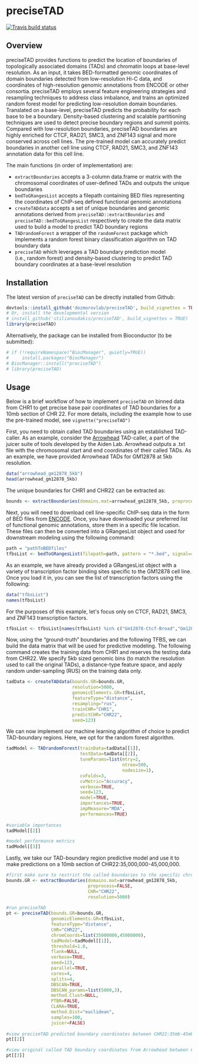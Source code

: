 # preciseTAD

<!-- badges: start -->

[![Travis build
status](https://travis-ci.com/stilianoudakis/preciseTAD.svg?branch=master)](https://travis-ci.com/stilianoudakis/preciseTAD)
<!-- badges: end -->

## Overview

preciseTAD provides functions to predict the location of boundaries of topologically associated domains (TADs) and chromatin loops at base-level resolution. As an input, it takes BED-formatted genomic coordinates of domain boundaries detected from low-resolution Hi-C data, and coordinates of high-resolution genomic annotations from ENCODE or other consortia. preciseTAD employs several feature engineering strategies and resampling techniques to address class imbalance, and trains an optimized random forest model for predicting low-resolution domain boundaries. Translated on a base-level, preciseTAD predicts the probability for each base to be a boundary. Density-based clustering and scalable partitioning techniques are used to detect precise boundary regions and summit points. Compared with low-resolution boundaries, preciseTAD boundaries are highly enriched for CTCF, RAD21, SMC3, and ZNF143 signal and more conserved across cell lines. The pre-trained model can accurately predict boundaries in another cell line using CTCF, RAD21, SMC3, and ZNF143 annotation data for this cell line. 

The main functions (in order of implementation) are:

- `extractBoundaries` accepts a 3-column data.frame or matrix with the chromosomal coordinates of user-defined TADs and outputs the unique boundaries
- `bedToGRangesList` accepts a filepath containing BED files representing the coordinates of ChIP-seq defined functional genomic annotations
- `createTADdata` accepts a set of unique boundaries and genomic annotations derived from `preciseTAD::extractBoundaries` and `preciseTAD::bedToGRangesList` respectively to create the data matrix used to build a model to predict TAD boundary regions
- `TADrandomForest` a wrapper of the `randomForest` package which implements a random forest binary classification algorithm on TAD boundary data
- `preciseTAD` which leverages a TAD boundary prediction model (i.e., random forest) and density-based clustering to predict TAD boundary coordinates at a base-level resolution

## Installation

The latest version of `preciseTAD` can be directly installed from Github:

``` r
devtools::install_github('dozmorovlab/preciseTAD', build_vignettes = TRUE)
# Or, install the developmental version
# install_github('stilianoudakis/preciseTAD', build_vignettes = TRUE)
library(preciseTAD)
```

Alternatively, the package can be installed from Bioconductor (to be submitted):

``` r
# if (!requireNamespace("BiocManager", quietly=TRUE))
#     install.packages("BiocManager")
# BiocManager::install("preciseTAD")
# library(preciseTAD)
```

## Usage

Below is a brief workflow of how to implement `preciseTAD` on binned data from CHR1 to get precise base pair coordinates of TAD boundaries for a 10mb section of CHR 22. For more details, including the example how to use the pre-trained model, see `vignette("preciseTAD")`

First, you need to obtain called TAD boundaries using an established TAD-caller. As an example, consider the [Arrowhead](https://github.com/aidenlab/juicer/wiki/Arrowhead) TAD-caller, a part of the juicer suite of tools developed by the Aiden Lab. Arrowhead outputs a .txt file with the chromosomal start and end coordinates of their called TADs. As an example, we have provided Arrowhead TADs for GM12878 at 5kb resolution.

``` r
data("arrowhead_gm12878_5kb")
head(arrowhead_gm12878_5kb)
```

The unique boundaries for CHR1 and CHR22 can be extracted as:

``` r
bounds <- extractBoundaries(domains.mat=arrowhead_gm12878_5kb, preprocess=FALSE, CHR=c("CHR1","CHR22"), resolution=5000)
```

Next, you will need to download cell line-specific ChIP-seq data in the form of BED files from [ENCODE](https://www.encodeproject.org/chip-seq-matrix/?type=Experiment&replicates.library.biosample.donor.organism.scientific_name=Homo%20sapiens&assay_title=TF%20ChIP-seq&status=released). Once, you have downloaded your preferred list of functional genomic annotations, store them in a specific file location. These files can then be converted into a GRangesList object and used for downstream modeling using the following command:

``` r
path = "pathToBEDfiles"
tfbsList <- bedToGRangesList(filepath=path, pattern = "*.bed", signal=4)
```

As an example, we have already provided a GRangesList object with a variety of transcription factor binding sites specific to the GM12878 cell line. Once you load it in, you can see the list of transcription factors using the following:

``` r
data("tfbsList")
names(tfbsList)
```

For the purposes of this example, let's focus only on CTCF, RAD21, SMC3, and ZNF143 transcription factors.

``` r
tfbsList <- tfbsList[names(tfbsList) %in% c("Gm12878-Ctcf-Broad","Gm12878-Rad21-Haib","Gm12878-Smc3-Sydh","Gm12878-Znf143-Sydh")]
```

Now, using the “ground-truth” boundaries and the following TFBS, we can build the data matrix that will be used for predictive modeling. The following command creates the training data from CHR1 and reserves the testing data from CHR22. We specify 5kb sized genomic bins (to match the resolution used to call the original TADs), a distance-type feature space, and apply random under-sampling (RUS) on the training data only.

``` r
tadData <- createTADdata(bounds.GR=bounds.GR,
                         resolution=5000,
                         genomicElements.GR=tfbsList,
                         featureType="distance",
                         resampling="rus",
                         trainCHR="CHR1",
                         predictCHR="CHR22",
                         seed=123)
```

We can now implement our machine learning algorithm of choice to predict TAD-boundary regions. Here, we opt for the random forest algorithm.

``` r
tadModel <- TADrandomForest(trainData=tadData[[1]],
                            testData=tadData[[2]],
                            tuneParams=list(mtry=2,
                                            ntree=500,
                                            nodesize=1),
                            cvFolds=3,
                            cvMetric="Accuracy",
                            verbose=TRUE,
                            seed=123,
                            model=TRUE,
                            importances=TRUE,
                            impMeasure="MDA",
                            performances=TRUE)
                            
#variable importances
tadModel[[2]]

#model performance metrics
tadModel[[3]]
```

Lastly, we take our TAD-boundary region predictive model and use it to make predictions on a 10mb section of CHR22:35,000,000-45,000,000.

``` r
#first make sure to restrict the called boundaries to the specific chromosome used to make predictions on
bounds.GR <- extractBoundaries(domains.mat=arrowhead_gm12878_5kb,
                               preprocess=FALSE,
                               CHR="CHR22",
                               resolution=5000)
                               
#run preciseTAD
pt <- preciseTAD(bounds.GR=bounds.GR,
                 genomicElements.GR=tfbsList,
                 featureType="distance",
                 CHR="CHR22",
                 chromCoords=list(35000000,45000000),
                 tadModel=tadModel[[1]],
                 threshold=1.0,
                 flank=NULL,
                 verbose=TRUE,
                 seed=123,
                 parallel=TRUE,
                 cores=4,
                 splits=4,
                 DBSCAN=TRUE,
                 DBSCAN_params=list(5000,3),
                 method.Clust=NULL,
                 PTBR=FALSE,
                 CLARA=TRUE,
                 method.Dist="euclidean",
                 samples=100,
                 juicer=FALSE)
                 
#view preciseTAD predicted boundary coordinates between CHR22:35mb-45mb
pt[[2]]

#view original called TAD boundary coordinates from Arrowhead between CHR22:35mb-45mb
pt[[3]]
```